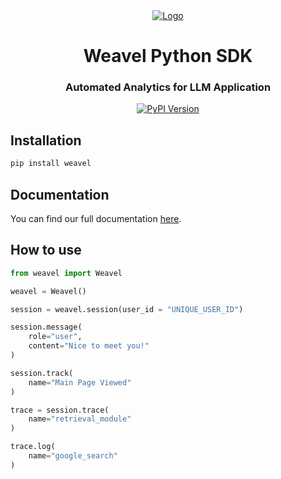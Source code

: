 <div align="center">
    <a href="https://www.weavel.ai">
        <img src="https://i.imgur.com/uQ7ulX3.png" title="Logo" style="" />
    </a>
    <h1>Weavel Python SDK</h1>
    <h3>Automated Analytics for LLM Application</h3>
    <div>
        <a href="https://pypi.org/project/weavel" target="_blank">
            <img src="https://img.shields.io/pypi/v/weavel.svg" alt="PyPI Version"/>
        </a>
    </div>
</div>

## Installation

```bash
pip install weavel
```

## Documentation

You can find our full documentation [here](https://weavel.ai/docs/sdks/python).

## How to use

```python
from weavel import Weavel

weavel = Weavel()

session = weavel.session(user_id = "UNIQUE_USER_ID")

session.message(
    role="user",
    content="Nice to meet you!"
)

session.track(
    name="Main Page Viewed"
)

trace = session.trace(
    name="retrieval_module"
)

trace.log(
    name="google_search"
)
```
